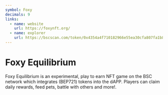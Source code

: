 ```yaml
---
symbol: Foxy
decimals: 9
links:
  - name: website
    url: https://foxynft.org/
  - name: explorer
    url: https://bscscan.com/token/0x4354a4f710182966e55ea30cfa807fa1b821a67b
---
```


# Foxy Equilibrium

Foxy Equilibrium is an experimental, play to earn NFT game on the BSC network which integrates (BEP721) tokens into the dAPP. Players can claim daily rewards, feed pets, battle with others and more!.
